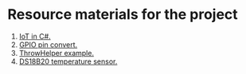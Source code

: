 # Resource materials for the project

1. [IoT in C#.](https://github.com/dotnet/iot)
2. [GPIO pin convert.](https://github.com/davidjalbers/GPIOPinConvert)
3. [ThrowHelper example.](https://github.com/dotnet/runtime/blob/215b39abf947da7a40b0cb137eab4bceb24ad3e3/src/libraries/System.Private.CoreLib/src/System/ThrowHelper.cs)
4. [DS18B20 temperature sensor.](https://www.circuitbasics.com/raspberry-pi-ds18b20-temperature-sensor-tutorial)
